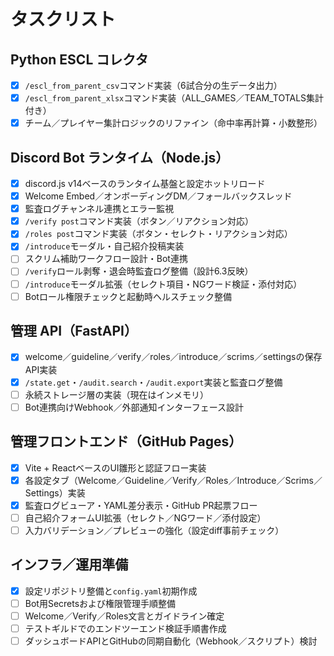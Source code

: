 # タスクリスト

## Python ESCL コレクタ
- [x] `/escl_from_parent_csv`コマンド実装（6試合分の生データ出力）
- [x] `/escl_from_parent_xlsx`コマンド実装（ALL_GAMES／TEAM_TOTALS集計付き）
- [x] チーム／プレイヤー集計ロジックのリファイン（命中率再計算・小数整形）

## Discord Bot ランタイム（Node.js）
- [x] discord.js v14ベースのランタイム基盤と設定ホットリロード
- [x] Welcome Embed／オンボーディングDM／フォールバックスレッド
- [x] 監査ログチャンネル連携とエラー監視
- [x] `/verify post`コマンド実装（ボタン／リアクション対応）
- [x] `/roles post`コマンド実装（ボタン・セレクト・リアクション対応）
- [x] `/introduce`モーダル・自己紹介投稿実装
- [ ] スクリム補助ワークフロー設計・Bot連携
- [ ] `/verify`ロール剥奪・退会時監査ログ整備（設計6.3反映）
- [ ] `/introduce`モーダル拡張（セレクト項目・NGワード検証・添付対応）
- [ ] Botロール権限チェックと起動時ヘルスチェック整備

## 管理 API（FastAPI）
- [x] welcome／guideline／verify／roles／introduce／scrims／settingsの保存API実装
- [x] `/state.get`・`/audit.search`・`/audit.export`実装と監査ログ整備
- [ ] 永続ストレージ層の実装（現在はインメモリ）
- [ ] Bot連携向けWebhook／外部通知インターフェース設計

## 管理フロントエンド（GitHub Pages）
- [x] Vite + ReactベースのUI雛形と認証フロー実装
- [x] 各設定タブ（Welcome／Guideline／Verify／Roles／Introduce／Scrims／Settings）実装
- [x] 監査ログビューア・YAML差分表示・GitHub PR起票フロー
- [ ] 自己紹介フォームUI拡張（セレクト／NGワード／添付設定）
- [ ] 入力バリデーション／プレビューの強化（設定diff事前チェック）

## インフラ／運用準備
- [x] 設定リポジトリ整備と`config.yaml`初期作成
- [ ] Bot用Secretsおよび権限管理手順整備
- [ ] Welcome／Verify／Roles文言とガイドライン確定
- [ ] テストギルドでのエンドツーエンド検証手順書作成
- [ ] ダッシュボードAPIとGitHubの同期自動化（Webhook／スクリプト）検討

